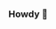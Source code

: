 ### Howdy 👋

<!--
**KDragHowdy/KDragHowdy** is a ✨ _special_ ✨ repository because its `README.md` (this file) appears on your GitHub profile.

- ![image](https://github.com/KDragHowdy/KDragHowdy/assets/151269174/3bc0f343-ae6a-4424-86e8-3516fcaa939d)
      I’m currently working on my 3rd year in Biomedical Science at A&M in College Station
 
🌱 I’m looking to learn more about Deep Learning Models and AI integration for use in my future $$

⚡ Fun fact: IYKYK how to reach me on Discord peace emoji

  ![image](https://github.com/KDragHowdy/KDragHowdy/assets/151269174/a8c2b5fe-88d6-43a8-9269-ecbd5eb1d52b)

  ![image](https://github.com/KDragHowdy/KDragHowdy/assets/151269174/7e104fdb-e050-4d3f-8799-71d25dfb8e76)


  

  
 
